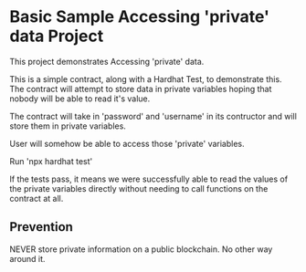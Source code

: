 # Basic Sample Accessing 'private' data Project

This project demonstrates Accessing 'private' data.

This is a simple contract, along with a Hardhat Test, to demonstrate this. The contract will attempt to store data in private variables hoping that nobody will be able to read it's value.

The contract will take in 'password' and 'username' in its contructor and will store them in private variables.

User will somehow be able to access those 'private' variables.

Run 'npx hardhat test'

If the tests pass, it means we were successfully able to read the values of the private variables directly without needing to call functions on the contract at all.


## Prevention

NEVER store private information on a public blockchain. No other way around it.
